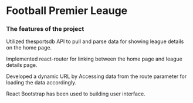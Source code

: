 # Football Premier Leauge

### The features of the project

 Utilized thesportsdb API to pull and parse data for showing league details on the home page.
 
 Implemented react-router for linking between the home page and league details page.
 
 Developed a dynamic URL by Accessing data from the route parameter for loading the data accordingly.
 
 React Bootstrap has been used to building user interface.


